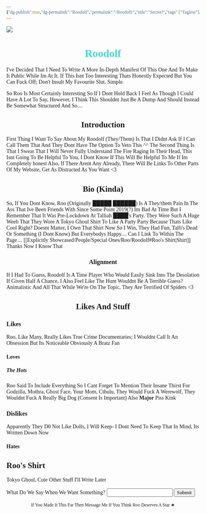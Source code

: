 ```yaml
---
{"dg-publish":true,"dg-permalink":"Roodolf","permalink":"/Roodolf/","title":"Secret?","tags":["Tagless"],"dgShowToc":true,"noteIcon":""}
---
```


<style id="Force_Custom_Fonts" type="text/css">@font-face{font-style:normal;font-family:"Merriweather";src:local("Merriweather")}@font-face{font-style:bolder;font-family:"Merriweather";src:local("Merriweather")}@font-face{font-style:normal;font-family:"Merriweather";src:local("Merriweather");unicode-range:U+0-FF,U+2E80-9FFF,U+F900-FAFF,U+FE30-FE4F,U+20000-2FA1F}@font-face{font-style:bolder;font-family:"Merriweather";src:local("Merriweather");unicode-range:U+0-FF,U+2E80-9FFF,U+F900-FAFF,U+FE30-FE4F,U+20000-2FA1F}@font-face{font-style:normal;font-family:"Merriweather";src:local("Merriweather");unicode-range:U+0-FF}@font-face{font-style:bolder;font-family:"Merriweather";src:local("Merriweather");unicode-range:U+0-FF}:not(pre):not(code):not(textarea):not(tt):not(kbd):not(samp):not(var){font-family:"Merriweather"!important}pre,code,textarea,tt,kbd,samp,var{font-family:monospace!important}pre *,code *,textarea *,tt *,kbd *,samp *,var *{font-family:monospace!important}</style>
![](https://i.imgur.com/qFLPagi.jpeg)

# <center><span style="color:#40E0D0">Roodolf</span></center>

I've Decided That I Need To Write A More In-Depth Manifest Of This One And To Make It Public While Im At It. If This Isnt Too Interesting Thats Honestly Expected But You Can Fuck Off; Don't Insult My Favourite Slut. 
Simple.

So Roo Is Most Certainly Interesting So If I Dont Hold Back I Feel As Though I Could Have A Lot To Say, However, I Think This Shouldnt Just Be A Dump And Should Instead Be Somewhat Structured And So....

## <center>Introduction</center>

First Thing I Want To Say About My Roodolf (They/Them) Is That I Didnt Ask If I Can Call Them That And They Dont Have The Option To Veto This ^^
The Second Thing Is That I Swear That I Will Never Fully Understand The Fire Raging In Their Head, This Isnt Going To Be Helpful To You, I Dont Know If This Will Be Helpful To Me If Im Completely honest
Also, If There Arent Any Already, There Will Be Links To Other Parts Of My Website, Get As Distracted As You Want <3

## <center>Bio (Kinda)</center>

So, If You Dont Know, Roo (Originally █████ ██████) Is A They/them Pain In The Ass That Ive Been Friends With Since Some Point 2019(?)  Im Bad At Time But I Remember That It Was Pre-Lockdown At Talliah ████'s Party. They Were Such A Huge Weeb That They Wore A Tokyo Ghoul Shirt To Like A Party Party Because Thats Like Cool Right? 
Doesnt Matter, I Own That Shirt Now So I Win, They Had Fun, Talli's Dead Or Something (I Dont Know) But Everybodys Happy....
Can I Link To Within The Page.... [[Explicitly Showcased/People/Special Ones/Roo/Roodolf#Roo's Shirt\|Shirt]] 
Thanks Now I Know That

### <center>Alignment</center>

If I Had To Guess, Roodolf Is A Time Player Who Would Easily Sink Into The Desolation If Given Half A Chance, I Also Feel Like The Hunt Wouldnt Be A Terrible Guess? Animalistic And All That
While We're On The Topic, They Are Terrified Of Spiders <3


## <center>Likes And Stuff</center>

### Likes

Roo, Like Many, Really Likes True Crime Documentaries; I Wouldnt Call It An Obsession But Its Noticeable
Obviously A Bratz Fan

#### Loves

#####     The Hots
Roo Said To Include Everything So I Cant Forget To Mention Their Insane Thirst For Godzilla, Mothra, Ghost Face, Your Mom, Cthulu, They Would Fuck A Werewolf, They Wouldnt Fuck A Really Big Dog (Consent Is Important)
Also **Major** Piss Kink

### Dislikes

Apparently They D0 Not Like Dolls, I Will Keep- I Dont Need To Keep That In Mind, Its Written Down Now

#### Hates


## Roo's Shirt
Tokyo Ghoul, Cute Other Stuff I'll Write Later













<html>
<head>
    <title>Secret?</title>
</head>
<body>
<form>
    <label for="pswd">What Do We Say When We Want Something? </label>
    <input type="password" id="pswd">
    <input type="button" value="Submit" onclick="checkPswd();" />
</form>

<script type="text/javascript">
    function checkPswd() {
        var confirmPassword = "woof woof boss";
        var password = document.getElementById("pswd").value;
        if (password == confirmPassword) {
             window.location="https://my-mind-space.vercel.app/explicitly-showcased/people/special-ones/roo/roo/";
        }
        else{
            alert("Not Quite");
        }
    }
</script>
</body>
</html>


<center><sub>If You Made It This Far Then Message Me If You Think Roo Deserves A Star ★</sub></center>

